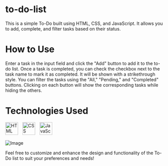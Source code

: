 # to-do-list
This is a simple To-Do  built using HTML, CSS, and JavaScript. It allows you to add, complete, and filter tasks based on their status.

# How to Use
Enter a task in the input field and click the "Add" button to add it to the to-do list.
Once a task is completed, you can check the checkbox next to the task name to mark it as completed. It will be shown with a strikethrough style.
You can filter the tasks using the "All," "Pending," and "Completed" buttons. Clicking on each button will show the corresponding tasks while hiding the others.

# Technologies Used
<p align="left">
<img  alt="HTML" width="40px" style="padding-right:10px;" src="https://cdn.jsdelivr.net/gh/devicons/devicon/icons/html5/html5-plain.svg" />
<img  alt="CSS" width="40px" style="padding-right:10px;" src="https://cdn.jsdelivr.net/gh/devicons/devicon/icons/css3/css3-plain.svg" />
<img  alt="JavaScript" width="40px" style="padding-right:10px;" src="https://cdn.jsdelivr.net/gh/devicons/devicon/icons/javascript/javascript-plain.svg" />
</p>

![Image]()

Feel free to customize and enhance the design and functionality of the To-Do list to suit your preferences and needs!

